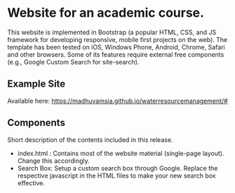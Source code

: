 # Website for  an academic course.

This website is implemented in Bootstrap (a popular HTML, CSS, and JS framework for developing responsive, mobile first projects on the web). The template has been tested on iOS, Windows Phone, Android, Chrome, Safari and other browsers. Some of its features require external free components (e.g., Google Custom Search for site-search).


## Example Site

Available here: https://madhuvamsia.github.io/waterresourcemanagement/#

## Components 

Short description of the contents included in this release.

- index.html : Contains most of the website material (single-page layout). Change this accordingly.
- Search Box: Setup a custom search box through Google. Replace the respective javascript in the HTML files to make your new search box effective.
